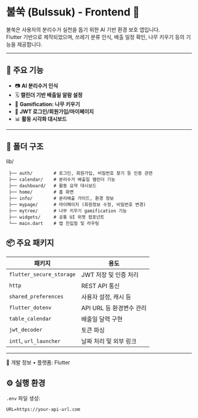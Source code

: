 # 불쑥 (Bulssuk) - Frontend 🌱

불쑥은 사용자의 분리수거 실천을 돕기 위한 AI 기반 환경 보호 앱입니다.  
Flutter 기반으로 제작되었으며, 쓰레기 분류 인식, 배출 일정 확인, 나무 키우기 등의 기능을 제공합니다.

---

## 🧭 주요 기능

- 📷 **AI 분리수거 인식**
- 🗓️ **캘린더 기반 배출일 알람 설정**
- 🌳 **Gamification: 나무 키우기**
- 🧾 **JWT 로그인/회원가입/마이페이지**
- 📊 **활동 시각화 대시보드**

---

## 📂 폴더 구조
lib/ 

     ├── auth/        # 로그인, 회원가입, 비밀번호 찾기 등 인증 관련
     ├── calendar/    # 분리수거 배출일 캘린더 기능
     ├── dashboard/   # 활동 요약 대시보드
     ├── home/        # 홈 화면
     ├── info/        # 분리배출 가이드, 환경 정보
     ├── mypage/      # 마이페이지 (회원정보 수정, 비밀번호 변경)
     ├── mytree/      # 나무 키우기 gamification 기능
     ├── widgets/     # 공통 UI 위젯 컴포넌트
     └── main.dart    # 앱 진입점 및 라우팅

## 📦 주요 패키지

| 패키지 | 용도 |
|--------|------|
| `flutter_secure_storage` | JWT 저장 및 인증 처리 |
| `http` | REST API 통신 |
| `shared_preferences` | 사용자 설정, 캐시 등 |
| `flutter_dotenv` | API URL 등 환경변수 관리 |
| `table_calendar` | 배출일 달력 구현 |
| `jwt_decoder` | 토큰 파싱 |
| `intl`, `url_launcher` | 날짜 처리 및 외부 링크 |

---

📄 개발 정보
	•	플랫폼: Flutter

## ⚙️ 실행 환경

`.env` 파일 생성:

```env
URL=https://your-api-url.com
